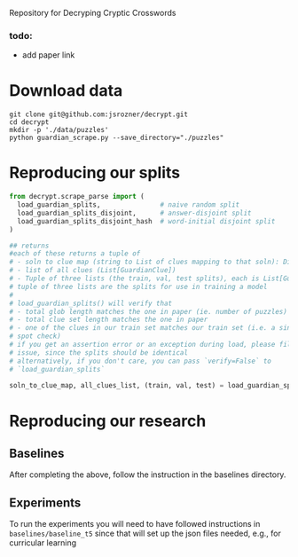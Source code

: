 Repository for Decryping Cryptic Crosswords
### todo: 
- add paper link

# Download data
```
git clone git@github.com:jsrozner/decrypt.git
cd decrypt
mkdir -p './data/puzzles'
python guardian_scrape.py --save_directory="./puzzles"
```

# Reproducing our splits
```python
from decrypt.scrape_parse import (
  load_guardian_splits,               # naive random split
  load_guardian_splits_disjoint,      # answer-disjoint split
  load_guardian_splits_disjoint_hash  # word-initial disjoint split
)

## returns
#each of these returns a tuple of
# - soln to clue map (string to List of clues mapping to that soln): Dict[str, List[GuardianClue]
# - list of all clues (List[GuardianClue])
# - Tuple of three lists (the train, val, test splits), each is List[GuardianClue]
# tuple of three lists are the splits for use in training a model
# 
# load_guardian_splits() will verify that
# - total glob length matches the one in paper (ie. number of puzzles)
# - total clue set length matches the one in paper
# - one of the clues in our train set matches our train set (i.e. a single clue
# spot check)
# if you get an assertion error or an exception during load, please file an
# issue, since the splits should be identical
# alternatively, if you don't care, you can pass `verify=False` to
# `load_guardian_splits`

soln_to_clue_map, all_clues_list, (train, val, test) = load_guardian_splits("./puzzles")
```

# Reproducing our research

## Baselines
After completing the above, follow the instruction in the baselines directory.

## Experiments
To run the experiments you will need to have followed instructions in `baselines/baseline_t5` 
since that will set up the json files needed, e.g., for curricular learning

